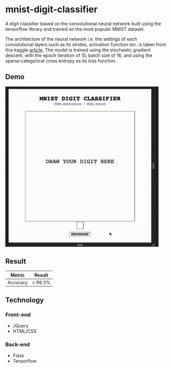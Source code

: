 # mnist-digit-classifier
A digit classifier based on the convolutional neural network built using the tensorflow library and trained on the most popular MNIST dataset.

The architecture of the neural network i.e. the settings of each convolutional layers such as its strides, activation function etc. is taken from this kaggle [article](https://www.kaggle.com/cdeotte/how-to-choose-cnn-architecture-mnist). The model is trained using the stochastic gradient descent, with the epoch iteration of 15, batch size of 16, and using the sparse categorical cross entropy as its loss function.

## Demo
<img src="preview-content/preview.gif" width="480" alt="Digit classifier trained on MNIST dataset preview" />

## Result
| Metric | Result |
| ------ | ------ |
| Accuracy | > 99.3% |

## Technology
### Front-end
* JQuery
* HTML/CSS

### Back-end
* Flask
* Tensorflow
